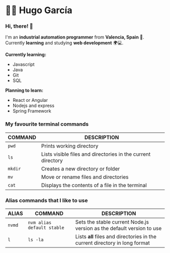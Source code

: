 # 👨‍💻 Hugo García

### Hi, there! 👋

I'm an **industrial automation programmer** from **Valencia, Spain** 📍. Currently **learning** and studying **web development** 🌍💻.

**Currently learning:**

- Javascript
- Java
- Git
- SQL

**Planning to learn:**

- React or Angular
- Nodejs and express
- Spring Framework

### My favourite terminal commands

| COMMAND | DESCRIPTION |
| ------- | ----------- |
| `pwd` | Prints working directory |
| `ls` | Lists visible files and directories in the current directory |
| `mkdir` | Creates a new directory or folder |
| `mv` | Move or rename files and directories |
| `cat` | Displays the contents of a file in the terminal |

### Alias commands that I like to use

| ALIAS | COMMAND | DESCRIPTION |
| ----- | ------- | ----------- |
| `nvmd` | `nvm alias default stable` | Sets the stable current Node.js version as the default version to use |
| `l` | `ls -la` | Lists **all** files and directories in the current directory in long format |

